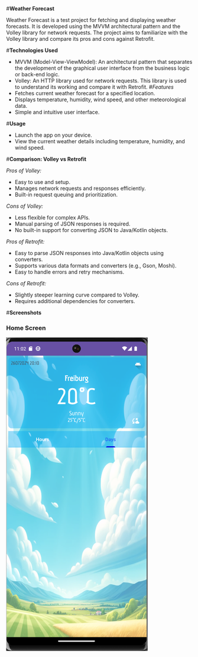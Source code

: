 #**Weather Forecast**

Weather Forecast is a test project for fetching and displaying weather forecasts. It is developed using the MVVM architectural pattern and the Volley library for network requests. 
The project aims to familiarize with the Volley library and compare its pros and cons against Retrofit.

#**Technologies Used**
- MVVM (Model-View-ViewModel): An architectural pattern that separates the development of the graphical user interface from the business logic or back-end logic.
- Volley: An HTTP library used for network requests. This library is used to understand its working and compare it with Retrofit.
#*Features*
- Fetches current weather forecast for a specified location.
- Displays temperature, humidity, wind speed, and other meteorological data.
- Simple and intuitive user interface.

#**Usage**
- Launch the app on your device.
- View the current weather details including temperature, humidity, and wind speed.

#**Comparison: Volley vs Retrofit**

*Pros of Volley:*
- Easy to use and setup.
- Manages network requests and responses efficiently.
- Built-in request queuing and prioritization.

*Cons of Volley:*
- Less flexible for complex APIs.
- Manual parsing of JSON responses is required.
- No built-in support for converting JSON to Java/Kotlin objects.

*Pros of Retrofit:*
- Easy to parse JSON responses into Java/Kotlin objects using converters.
- Supports various data formats and converters (e.g., Gson, Moshi).
- Easy to handle errors and retry mechanisms.

*Cons of Retrofit:*
- Slightly steeper learning curve compared to Volley.
- Requires additional dependencies for converters.

#**Screenshots**
### Home Screen
![Home Screen](screenshots/img.png)